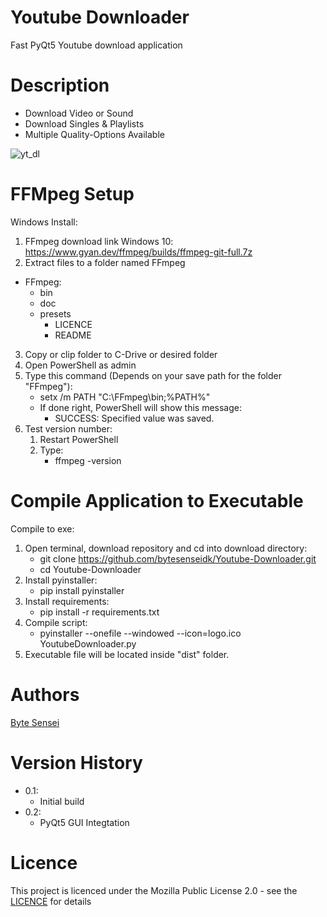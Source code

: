 # Youtube Downloader
 Fast PyQt5 Youtube download application 

# Description
- Download Video or Sound
- Download Singles & Playlists
- Multiple Quality-Options Available
 
![yt_dl](https://user-images.githubusercontent.com/50791042/185397447-e67f6700-392d-4272-9898-01e73c232e97.png)

# FFMpeg Setup
Windows Install:
1. FFmpeg download link Windows 10: https://www.gyan.dev/ffmpeg/builds/ffmpeg-git-full.7z
2. Extract files to a folder named FFmpeg
- FFmpeg:
  - bin
  - doc
  - presets
    - LICENCE
    - README
3. Copy or clip folder to C-Drive or desired folder
4. Open PowerShell as admin
5. Type this command (Depends on your save path for the folder "FFmpeg"):
    - setx /m PATH "C:\FFmpeg\bin;%PATH%"
    - If done right, PowerShell will show this message:
        - SUCCESS: Specified value was saved.
6. Test version number:
    1. Restart PowerShell
    2. Type: 
        - ffmpeg -version

# Compile Application to Executable
Compile to exe:
1. Open terminal, download repository and cd into download directory:
    - git clone https://github.com/bytesenseidk/Youtube-Downloader.git
    - cd Youtube-Downloader
2. Install pyinstaller: 
    - pip install pyinstaller
3. Install requirements:
    - pip install -r requirements.txt
4. Compile script:
    - pyinstaller --onefile --windowed --icon=logo.ico YoutubeDownloader.py
5. Executable file will be located inside "dist" folder.

# Authors
[Byte Sensei](https://github.com/bytesenseidk)

# Version History
- 0.1:
  * Initial build
- 0.2:
  * PyQt5 GUI Integtation
   
# Licence
This project is licenced under the Mozilla Public License 2.0 - see the [LICENCE](https://github.com/bytesenseidk/Youtube-Downloader/blob/main/LICENCE) for details

